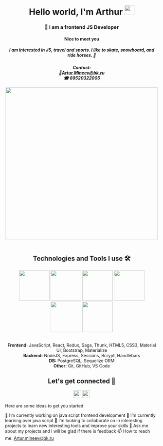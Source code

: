 <h1 align="center"> Hello world, I'm Arthur
 <img src="https://github.com/blackcater/blackcater/raw/main/images/Hi.gif" height="32"/></h1>
<h3 align="center">🚀 I am a frontend JS Developer</h3>
<div align="center">
<h4>Nice to meet you<h4/>
<h5>I am interested in JS, travel and sports. I like to skate, snowboard, and ride horses. 🧗<h5/>
Contact: 
 <br/>
<a href='https://mail.yandex.ru/compose?mailto=Artur.Mineev@bk.ru'>📩Artur.Mineev@bk.ru<a/>
 <br/>
 ☎ 89520322005
</div>
<div align=center><img width='500' src='https://user-images.githubusercontent.com/115625017/199911094-3b1910a7-a7de-4bed-a9c2-2554c4a01d91.JPG'></img></div>
<br/>
<div align="center">
  <h2>Technologies and Tools I use 🛠️</h2>
  <a href='#'><img src='https://user-images.githubusercontent.com/115625017/199911390-57cd77b9-1d53-45b3-876f-4ae1d0400412.png'"width="50" height="100"></img></a>
  <a href='#'><img src='https://user-images.githubusercontent.com/115625017/199911609-05e8f88f-8382-42e6-884b-8bdb4f4d4158.png'"width="50" height="100"></img></a>
  <a href='#'><img src='https://user-images.githubusercontent.com/115625017/199911867-6c26dc92-8427-4940-804d-1a3f7653b1a3.png'"width="50" height="100"></img></a>
  <a href='#'><img src='https://user-images.githubusercontent.com/115625017/199912014-edeb8772-ff20-4af1-a2a1-2a140e05600e.png'"width="50" height="100"></img></a>
  <a href='#'><img src='https://user-images.githubusercontent.com/115625017/199912332-c1afe119-265a-40db-9eed-04a12222fa58.png'"width="50" height="100"></img></a>
  <a href='#'><img src='https://user-images.githubusercontent.com/115625017/199913730-c154672e-1505-485c-bf8e-a24f1177e385.png'"width="50" height="100"></img></a>
  </br>
  </br>
  
  <span>**Frontend:** JavaScript, React, Redux, Saga, Thunk, HTML5, CSS3, Material UI, Bootstrap, Materialize</span></br>
  <span>**Backend:** NodeJS, Express, Sessions, Bcrypt, Handlebars</span></br>
  <span>**DB:** PostgreSQL, Sequelize ORM</span></br>
  <span>**Other:** Git, GitHub, VS Code</span></br>
</div>
<h2 align="center">Let's get connected 🤝</h2>
<div align="center">
  <a href='https://t.me/arthurmineev' target="_blank"><img src='https://user-images.githubusercontent.com/115625017/199916613-a4aafc0b-348f-45fc-a8b3-9a33beadccc0.png'"width="25" height="25"></img></a>
  <a href='instagram.com›arthurmineev/=nametag' target="_blank"><img src='https://user-images.githubusercontent.com/115625017/199916762-9884f52b-031a-46b1-804e-ee725d123c37.png'"width="25" height="25"></img></a>
</div>

Here are some ideas to get you started:

🔭 I’m currently working on java script frontend development
🌱 I’m currently learning over java script
👯 I’m looking to collaborate on in interesting projects to learn new interesting tools and improve your skills
💬 Ask me about my projects and I will be glad if there is feedback
📫 How to reach me: Artur.mineev@bk.ru
</h3>
